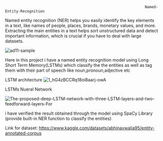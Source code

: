                                                                     Named-Entity-Recognition
  
Named entity recognition (NER) helps you easily identify the key elements in a text, like names of people, places, brands, monetary values, and more. 
Extracting the main entities in a text helps sort unstructured data and detect important information, which is crucial if you have to deal with large datasets.

![ad11-sample](https://user-images.githubusercontent.com/102478403/193466405-7152b137-13ec-4e93-a466-9beec83df6e6.png)


Here in this project i have a named entity recognition model using Long Short Term Memory(LSTMs) which classify the the entities as well as tag them with their part of speech like noun,pronoun,adjective etc


LSTM architecture
![1_hG4zBCCRq18oi8aarj-owA](https://user-images.githubusercontent.com/102478403/193466500-3fffe566-0faf-4663-9100-76dfd1193c4d.png)


LSTMs Nueral Network 

![The-proposed-deep-LSTM-network-with-three-LSTM-layers-and-two-feedforward-layers-For](https://user-images.githubusercontent.com/102478403/193466527-766655f1-53f3-43e3-83a9-314bf3efc248.png)



 i have verified the result obtained through the model using SpaCy Library (provide built-in NER function to classify the entities)

Link for dataset:  https://www.kaggle.com/datasets/abhinavwalia95/entity-annotated-corpus
                                                                    
   
